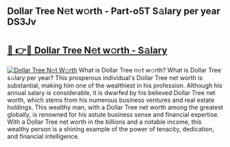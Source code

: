 ## Dollar Tree N𝚎t w𝚘rth - Part-o5T S𝚊lary per year DS3Jv

# <h2><a href="http://gc3xini.nevu.top/?p=Dollar+Tree">🔗 👉🔴 Dollar Tree N𝚎t w𝚘rth - S𝚊lary</a></h2>

[![Dollar Tree N𝚎t W𝚘rth](https://i.imgur.com/Oavwk0R.jpeg)](http://gc3xini.nevu.top/?p=Dollar+Tree)
What is Dollar Tree n𝚎t w𝚘rth? What is Dollar Tree s𝚊lary per year?
This prosperous individual's Dollar Tree net worth is substantial, making him one of the wealthiest in his profession. Although his annual salary is considerable, it is dwarfed by his believed Dollar Tree net worth, which stems from his numerous business ventures and real estate holdings. This wealthy man, with a Dollar Tree net worth among the greatest globally, is renowned for his astute business sense and financial expertise. With a Dollar Tree net worth in the billions and a notable income, this wealthy person is a shining example of the power of tenacity, dedication, and financial intelligence.
